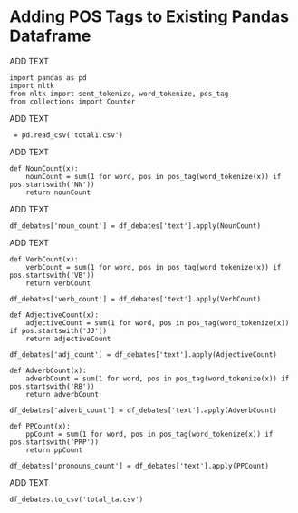 # Adding POS Tags to Existing Pandas Dataframe
ADD TEXT

    import pandas as pd 
    import nltk
    from nltk import sent_tokenize, word_tokenize, pos_tag
    from collections import Counter

ADD TEXT
    
     = pd.read_csv('total1.csv')
ADD TEXT

    def NounCount(x):
        nounCount = sum(1 for word, pos in pos_tag(word_tokenize(x)) if pos.startswith('NN'))
        return nounCount

ADD TEXT

    df_debates['noun_count'] = df_debates['text'].apply(NounCount)
ADD TEXT

    def VerbCount(x):
        verbCount = sum(1 for word, pos in pos_tag(word_tokenize(x)) if pos.startswith('VB'))
        return verbCount

    df_debates['verb_count'] = df_debates['text'].apply(VerbCount)

    def AdjectiveCount(x):
        adjectiveCount = sum(1 for word, pos in pos_tag(word_tokenize(x)) if pos.startswith('JJ'))
        return adjectiveCount

    df_debates['adj_count'] = df_debates['text'].apply(AdjectiveCount)

    def AdverbCount(x): 
        adverbCount = sum(1 for word, pos in pos_tag(word_tokenize(x)) if pos.startswith('RB'))
        return adverbCount

    df_debates['adverb_count'] = df_debates['text'].apply(AdverbCount)

    def PPCount(x): 
        ppCount = sum(1 for word, pos in pos_tag(word_tokenize(x)) if pos.startswith('PRP'))
        return ppCount

    df_debates['pronouns_count'] = df_debates['text'].apply(PPCount)

ADD TEXT

    df_debates.to_csv('total_ta.csv')